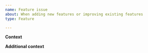 ```yaml
---
name: Feature issue
about: When adding new features or improving existing features
type: Feature

---
```


<!--
Things to check before when creating an issue:
* Did you add a proper title?
  * Start with a verb e.g. _Fix_ or _Update_ (imperative mood)
  * Only a capital at the start of the title (except for brand names e.g. _GitHub_)
  * No punctuation
* Did you add it in the right project ([Development](https://github.com/orgs/MinersAI/projects/1))?
* Did you add the correct labels?
  * The correct type of issue?
  * The correct component label to indicate which part(s) of the platform the issue relates to?
-->

**Context**

**Additional context**

<!-- links to roadmap, documentation -->
